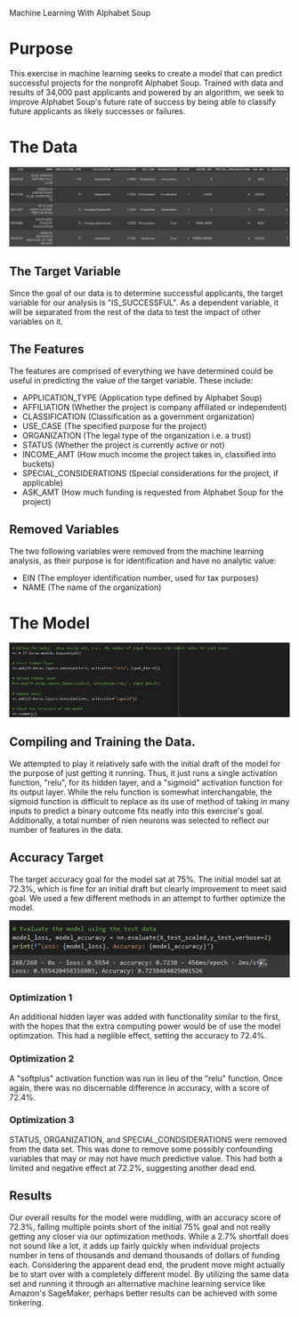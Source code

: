 Machine Learning With Alphabet Soup

# Purpose

This exercise in machine learning seeks to create a model that can predict successful projects for the nonprofit Alphabet Soup. Trained with data and results of 34,000 past applicants and powered by an algorithm, we seek to improve Alphabet Soup's future rate of success by being able to classify future applicants as likely successes or failures.

# The Data

![A quick look at Alphabet Soup data](/images/data.png "The CSV As Viewed in Google Colab")

## The Target Variable 
Since the goal of our data is to determine successful applicants, the target variable for our analysis is "IS_SUCCESSFUL". As a dependent variable, it will be separated from the rest of the data to test the impact of other variables on it.

## The Features
The features are comprised of everything we have determined could be useful in predicting the value of the target variable. These include: 

- APPLICATION_TYPE (Application type defined by Alphabet Soup)
- AFFILIATION (Whether the project is company affiliated or independent)
- CLASSIFICATION (Classification as a government organization)
- USE_CASE (The specified  purpose for the project)
- ORGANIZATION (The legal type of the organization i.e. a trust)
- STATUS (Whether the project is currently active or not)
- INCOME_AMT (How much income the project takes in, classified into buckets)
- SPECIAL_CONSIDERATIONS (Special considerations for the project, if applicable)
- ASK_AMT (How much funding is requested from Alphabet Soup for the project)

## Removed Variables
The two following variables were removed from the machine learning analysis, as their purpose is for identification and have no analytic value: 

- EIN (The employer identification number, used for tax purposes)
- NAME (The name of the organization)

# The Model

![A model screenshot](/images/model.png "Initial draft of the model, with a nixed additional layer.")

## Compiling and Training the Data. 

We attempted to play it relatively safe with the initial draft of the model for the purpose of just getting it running. Thus, it just runs a single activation function, "relu", for its hidden layer, and a "sigmoid" activation function for its output layer. While the relu function is somewhat interchangable, the sigmoid function is difficult to replace as its use of method of taking in many inputs to predict a binary outcome fits neatly into this exercise's goal. Additionally, a total number of nien neurons was selected to reflect our number of features in the data.

## Accuracy Target
The target accuracy goal for the model sat at 75%. The initial model sat at 72.3%, which is fine for an initial draft but clearly improvement to meet said goal. We used a few different methods in an attempt to further optimize the model. 

![The accuracy score](/images/accuracy.png "The accuracy score of the initial model. Optimizations would stay at aorund this figure.")

### Optimization 1
An additional hidden layer was added with functionality similar to the first, with the hopes that the extra computing power would be of use the model optimzation. This had a neglible effect, setting the accuracy to 72.4%.

### Optimization 2 
A "softplus" activation function was run in lieu of the "relu" function. Once again, there was no discernable difference in accuracy, with a score of 72.4%.

### Optimization 3
STATUS, ORGANIZATION, and SPECIAL_CONDSIDERATIONS were removed from the data set. This was done to remove some possibly confounding variables that may or may not have much predictive value. This had both a limited and negative effect at 72.2%, suggesting another dead end. 

## Results

Our overall results for the model were middling, with an accuracy score of 72.3%, falling multiple points short of the initial 75% goal and not really getting any closer via our optimization methods. While a 2.7% shortfall does not sound like a lot, it adds up fairly quickly when individual projects number in tens of thousands and demand thousands of dollars of funding each. Considering the apparent dead end, the prudent move might actually be to start over with a completely different model. By utilizing the same data set and running it through an alternative machine learning service like Amazon's SageMaker, perhaps better results can be achieved with some tinkering. 